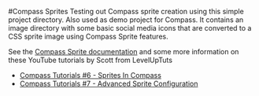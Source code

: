 #Compass Sprites
Testing out Compass sprite creation using this simple project directory. Also used as demo project for Compass. It contains an image directory with some basic social media icons that are converted to a CSS sprite image using Compass Sprite features.

See the [Compass Sprite documentation](http://compass-style.org/help/tutorials/spriting/) and some more information on these YouTube tutorials by Scott from LevelUpTuts

* [Compass Tutorials #6 - Sprites In Compass](http://www.youtube.com/watch?v=Tl6bceyTjFw&list=PL45DD77A4CCA76ED3&index=6)
* [Compass Tutorials #7 - Advanced Sprite Configuration](http://www.youtube.com/watch?v=8ZHZPxIjiS8)
